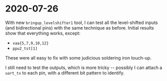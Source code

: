 # 2020-07-26

With new `bringup_levelshifter1` tool, I can test all the level-shifted inputs (and bidirectional pins) with the same technique as before.  Initial results show that everything works, except:

* `vaa{5,7,9,10,12}`
* `ppu2_tst[1]`

These were all easy to fix with some judicious soldering iron touch-up.

I still need to test the outputs, which is more tricky -- possibly I can attach a `uart_tx` to each pin, with a different bit pattern to identify.
